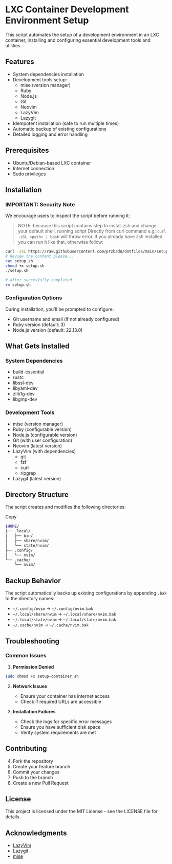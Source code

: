 # LXC Container Development Environment Setup

This script automates the setup of a development environment in an LXC container, installing and configuring essential development tools and utilities.

## Features

- System dependencies installation
- Development tools setup:
  - mise (version manager)
  - Ruby
  - Node.js
  - Git
  - Neovim
  - LazyVim
  - Lazygit
- Idempotent installation (safe to run multiple times)
- Automatic backup of existing configurations
- Detailed logging and error handling

## Prerequisites

- Ubuntu/Debian-based LXC container
- Internet connection
- Sudo privileges


## Installation

### IMPORTANT: Security Note

We encourage users to inspect the script before running it:

> NOTE: because this script contains step to install zsh and change your default shell, running script
> Directly from curl command e.g: `curl -sSL <path> | bash` will throw error.
> if you already have zsh installed, you can run it like that, otherwise follow:

```bash
curl -sSL https://raw.githubusercontent.com/przbadu/dotfiles/main/setup.sh > setup.sh
# Review the content please...
cat setup.sh
chmod +x setup.sh
./setup.sh

# after succesfully completed
rm setup.sh
```

### Configuration Options

During installation, you'll be prompted to configure:

- Git username and email (if not already configured)
- Ruby version (default: 3)
- Node.js version (default: 22.13.0)

## What Gets Installed

### System Dependencies

- build-essential
- rustc
- libssl-dev
- libyaml-dev
- zlib1g-dev
- libgmp-dev

### Development Tools

- mise (version manager)
- Ruby (configurable version)
- Node.js (configurable version)
- Git (with user configuration)
- Neovim (latest version)
- LazyVim (with dependencies)
    - git
    - fzf
    - curl
    - ripgrep
- Lazygit (latest version)

## Directory Structure

The script creates and modifies the following directories:

Copy

```sh
$HOME/
├── .local/
│   ├── bin/
│   ├── share/nvim/
│   └── state/nvim/
├── .config/
│   └── nvim/
└── .cache/
    └── nvim/
```

## Backup Behavior

The script automatically backs up existing configurations by appending `.bak` to the directory names:

- `~/.config/nvim` → `~/.config/nvim.bak`
- `~/.local/share/nvim` → `~/.local/share/nvim.bak`
- `~/.local/state/nvim` → `~/.local/state/nvim.bak`
- `~/.cache/nvim` → `~/.cache/nvim.bak`

## Troubleshooting

### Common Issues

1. **Permission Denied**
    
```sh
sudo chmod +x setup-container.sh
```
    
2. **Network Issues**
    - Ensure your container has internet access
    - Check if required URLs are accessible

3. **Installation Failures**
    - Check the logs for specific error messages
    - Ensure you have sufficient disk space
    - Verify system requirements are met

## Contributing

4. Fork the repository
5. Create your feature branch
6. Commit your changes
7. Push to the branch
8. Create a new Pull Request

## License

This project is licensed under the MIT License - see the LICENSE file for details.

## Acknowledgments

- [LazyVim](https://github.com/LazyVim/starter)
- [Lazygit](https://github.com/jesseduffield/lazygit)
- [mise](https://mise.run)